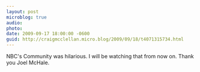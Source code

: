 ```yaml
---
layout: post
microblog: true
audio: 
photo: 
date: 2009-09-17 18:00:00 -0600
guid: http://craigmcclellan.micro.blog/2009/09/18/t4071315734.html
---
```

NBC's Community was hilarious. I will be watching that from now on. Thank you Joel McHale.
